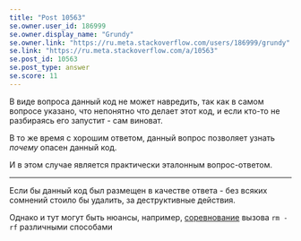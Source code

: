 ```yaml
---
title: "Post 10563"
se.owner.user_id: 186999
se.owner.display_name: "Grundy"
se.owner.link: "https://ru.meta.stackoverflow.com/users/186999/grundy"
se.link: "https://ru.meta.stackoverflow.com/a/10563"
se.post_id: 10563
se.post_type: answer
se.score: 11
---
```

<p>В виде вопроса данный код не может навредить, так как в самом вопросе указано, что непонятно что делает этот код, и если кто-то не разбираясь его запустит - сам виноват.</p>
<p>В то же время с хорошим ответом, данный вопрос позволяет узнать <em>почему</em> опасен данный код.</p>
<p>И в этом случае является практически эталонным вопрос-ответом.</p>
<hr />
<p>Если бы данный код был размещен в качестве ответа - без всяких сомнений стоило бы удалить, за деструктивные действия.</p>
<p>Однако и тут могут быть нюансы, например, <a href="https://ru.stackoverflow.com/questions/tagged/%d1%81%d0%be%d1%80%d0%b5%d0%b2%d0%bd%d0%be%d0%b2%d0%b0%d0%bd%d0%b8%d0%b5" class="post-tag" title="показать вопросы с меткой [соревнование]" rel="tag">соревнование</a> вызова <code>rm -rf</code> различными способами</p>
